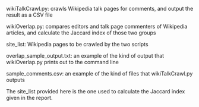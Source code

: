 wikiTalkCrawl.py: crawls Wikipedia talk pages for comments, and output the result as a CSV file

wikiOverlap.py: compares editors and talk page commenters of Wikipedia articles, and calculate the Jaccard index of those two groups

site_list: Wikipedia pages to be crawled by the two scripts

overlap_sample_output.txt: an example of the kind of output that wikiOverlap.py prints out to the command line

sample_comments.csv: an example of the kind of files that wikiTalkCrawl.py outputs


The site_list provided here is the one used to calculate the Jaccard index given in the report.
